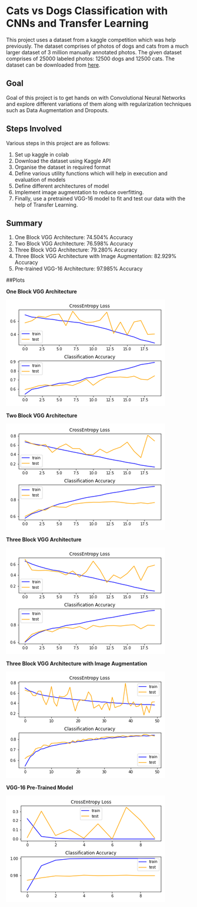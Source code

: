 # Cats vs Dogs Classification with CNNs and Transfer Learning
This project uses a dataset from a kaggle competition which was help previously. The dataset comprises of photos of dogs and cats from a much larger dataset of 3 million manually annotated photos.
The given dataset comprises of 25000 labeled photos: 12500 dogs and 12500 cats.
The dataset can be downloaded from [here](https://www.kaggle.com/c/dogs-vs-cats/data).

## Goal
Goal of this project is to get hands on with Convolutional Neural Networks and explore different variations of them along with regularization techniques such as Data Augmentation and Dropouts.

## Steps Involved
Various steps in this project are as follows:
1. Set up kaggle in colab
2. Download the dataset using Kaggle API
3. Organise the dataset in required format
4. Define various utility functions which will help in execution and evaluation of models
5. Define different architectures of model
6. Implement image augmentation to reduce overfitting.
7. Finally, use a pretrained VGG-16 model to fit and test our data with the help of Transfer Learning.

## Summary
1. One Block VGG Architecture: 74.504% Accuracy
2. Two Block VGG Architecture: 76.598% Accuracy
3. Three Block VGG Architecture: 79.280% Accuracy
4. Three Block VGG Architecture with Image Augmentation: 82.929% Accuracy
5. Pre-trained VGG-16 Architecture: 97.985% Accuracy

##Plots

**One Block VGG Architecture**

![One Block VGG Architecture](one_block_vgg_architecture_plot.png)

**Two Block VGG Architecture**

![Two Block VGG Architecture](two_blocks_vgg_architecture_plot.png)

**Three Block VGG Architecture**

![Three Block VGG Architecture](three_blocks_vgg_architecture_plot.png)

**Three Block VGG Architecture with Image Augmentation**

![Three Block VGG Architecture with Image Augmentation](three_block_regularized_vgg_plot.png)

**VGG-16 Pre-Trained Model**

![VGG-16 Pre-Trained Model](VGG16_plot.png)